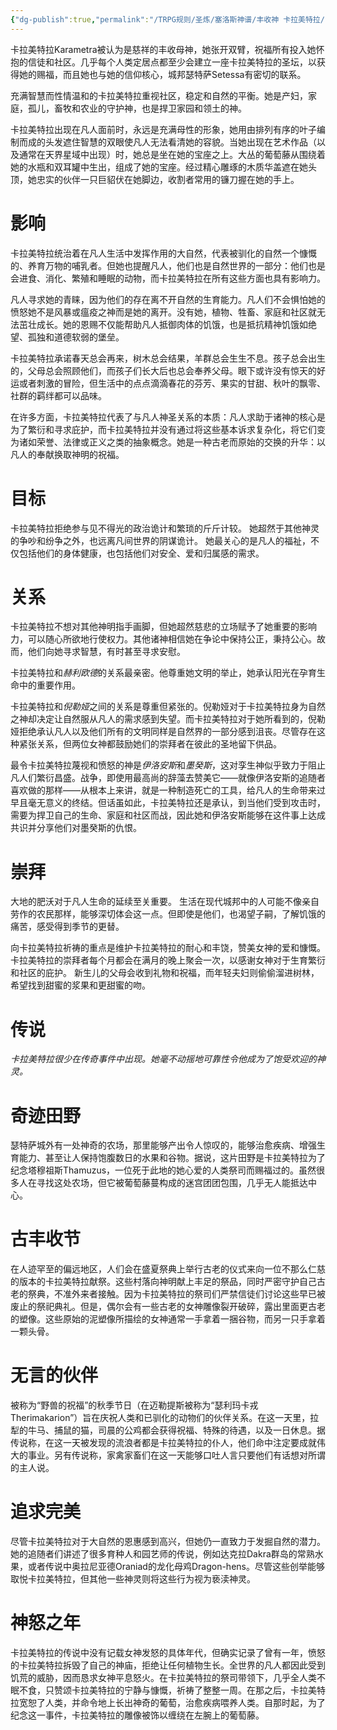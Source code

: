 ```yaml
---
{"dg-publish":true,"permalink":"/TRPG规则/圣炼/塞洛斯神谱/丰收神 卡拉美特拉/"}
---
```


卡拉美特拉Karametra被认为是慈祥的丰收母神，她张开双臂，祝福所有投入她怀抱的信徒和社区。几乎每个人类定居点都至少会建立一座卡拉美特拉的圣坛，以获得她的赐福，而且她也与她的信仰核心，城邦瑟特萨Setessa有密切的联系。

充满智慧而性情温和的卡拉美特拉重视社区，稳定和自然的平衡。她是产妇，家庭，孤儿，畜牧和农业的守护神，也是捍卫家园和领土的神。

卡拉美特拉出现在凡人面前时，永远是充满母性的形象，她用由排列有序的叶子编制而成的头发遮住智慧的双眼使凡人无法看清她的容貌。当她出现在艺术作品（以及通常在天界星域中出现）时，她总是坐在她的宝座之上。大丛的葡萄藤从围绕着她的水瓶和双耳罐中生出，组成了她的宝座。经过精心雕琢的木质华盖遮在她头顶，她忠实的伙伴一只巨貂伏在她脚边，收割者常用的镰刀握在她的手上。

# 影响
卡拉美特拉统治着在凡人生活中发挥作用的大自然，代表被驯化的自然一个慷慨的、养育万物的哺乳者。但她也提醒凡人，他们也是自然世界的一部分：他们也是会进食、消化、繁殖和睡眠的动物，而卡拉美特拉在所有这些方面也具有影响力。

凡人寻求她的青睐，因为他们的存在离不开自然的生育能力。凡人们不会惧怕她的愤怒她不是风暴或瘟疫之神而是她的离开。没有她，植物、牲畜、家庭和社区就无法茁壮成长。她的恩赐不仅能帮助凡人抵御肉体的饥饿，也是抵抗精神饥饿如绝望、孤独和道德软弱的堡垒。

卡拉美特拉承诺春天总会再来，树木总会结果，羊群总会生生不息。孩子总会出生的，父母总会照顾他们，而孩子们长大后也总会奉养父母。眼下或许没有惊天的好运或者刺激的冒险，但生活中的点点滴滴春花的芬芳、果实的甘甜、秋叶的飘零、社群的羁绊都可以品味。

在许多方面，卡拉美特拉代表了与凡人神圣关系的本质：凡人求助于诸神的核心是为了繁衍和寻求庇护，而卡拉美特拉并没有通过将这些基本诉求复杂化，将它们变为诸如荣誉、法律或正义之类的抽象概念。她是一种古老而原始的交换的升华：以凡人的奉献换取神明的祝福。

# 目标
卡拉美特拉拒绝参与见不得光的政治诡计和繁琐的斤斤计较。 她超然于其他神灵的争吵和纷争之外，也远离凡间世界的阴谋诡计。 她最关心的是凡人的福祉，不仅包括他们的身体健康，也包括他们对安全、爱和归属感的需求。

# 关系
卡拉美特拉不想对其他神明指手画脚，但她超然慈悲的立场赋予了她重要的影响力，可以随心所欲地行使权力。其他诸神相信她在争论中保持公正，秉持公心。故而，他们向她寻求智慧，有时甚至寻求安慰。

卡拉美特拉和*赫利欧德*的关系最亲密。他尊重她文明的举止，她承认阳光在孕育生命中的重要作用。

卡拉美特拉和*倪勒娅*之间的关系是尊重但紧张的。倪勒娅对于卡拉美特拉身为自然之神却决定让自然服从凡人的需求感到失望。而卡拉美特拉对于她所看到的，倪勒娅拒绝承认凡人以及他们所有的文明同样是自然界的一部分感到沮丧。尽管存在这种紧张关系，但两位女神都鼓励她们的崇拜者在彼此的圣地留下供品。

最令卡拉美特拉蔑视和愤怒的神是*伊洛安斯*和*墨癸斯*，这对孪生神似乎致力于阻止凡人们繁衍昌盛。战争，即使用最高尚的辞藻去赞美它——就像伊洛安斯的追随者喜欢做的那样——从根本上来讲，就是一种制造死亡的工具，给凡人的生命带来过早且毫无意义的终结。但话虽如此，卡拉美特拉还是承认，到当他们受到攻击时，需要为捍卫自己的生命、家庭和社区而战，因此她和伊洛安斯能够在这件事上达成共识并分享他们对墨癸斯的仇恨。

# 崇拜
大地的肥沃对于凡人生命的延续至关重要。 生活在现代城邦中的人可能不像亲自劳作的农民那样，能够深切体会这一点。但即使是他们，也渴望子嗣，了解饥饿的痛苦，感受得到季节的更替。

向卡拉美特拉祈祷的重点是维护卡拉美特拉的耐心和丰饶，赞美女神的爱和慷慨。 卡拉美特拉的崇拜者每个月都会在满月的晚上聚会一次，以感谢女神对于生育繁衍和社区的庇护。 新生儿的父母会收到礼物和祝福，而年轻夫妇则偷偷溜进树林，希望找到甜蜜的浆果和更甜蜜的吻。

# 传说
*卡拉美特拉很少在传奇事件中出现。她毫不动摇地可靠性令他成为了饱受欢迎的神灵。*

# 奇迹田野
瑟特萨城外有一处神奇的农场，那里能够产出令人惊叹的，能够治愈疾病、增强生育能力、甚至让人保持饱腹数日的水果和谷物。据说，这片田野是卡拉美特拉为了纪念塔穆祖斯Thamuzus，一位死于此地的她心爱的人类祭司而赐福过的。虽然很多人在寻找这处农场，但它被葡萄藤蔓构成的迷宫团团包围，几乎无人能抵达中心。

# 古丰收节
在人迹罕至的偏远地区，人们会在盛夏祭典上举行古老的仪式来向一位不那么仁慈的版本的卡拉美特拉献祭。这些村落向神明献上丰足的祭品，同时严密守护自己古老的祭典，不准外来者接触。因为卡拉美特拉的祭司们严禁信徒们讨论这些早已被废止的祭祀典礼。但是，偶尔会有一些古老的女神雕像裂开破碎，露出里面更古老的塑像。这些原始的泥塑像所描绘的女神通常一手拿着一捆谷物，而另一只手拿着一颗头骨。

# 无言的伙伴
被称为“野兽的祝福”的秋季节日（在迈勒提斯被称为“瑟利玛卡戎Therimakarion”）旨在庆祝人类和已驯化的动物们的伙伴关系。在这一天里，拉犁的牛马、捕鼠的猫，司晨的公鸡都会获得祝福、特殊的待遇，以及一日休息。据传说称，在这一天被发现的流浪者都是卡拉美特拉的仆人，他们命中注定要成就伟大的事业。另有传说称，家禽家畜们在这一天能够口吐人言只要他们有话想对所谓的主人说。

# 追求完美
尽管卡拉美特拉对于大自然的恩惠感到高兴，但她仍一直致力于发掘自然的潜力。她的追随者们讲述了很多育种人和园艺师的传说，例如达克拉Dakra群岛的常熟水果，或者传说中奥拉尼亚德Oraniad的龙化母鸡Dragon-hens。尽管这些创举能够取悦卡拉美特拉，但其他一些神灵则将这些行为视为亵渎神灵。

# 神怒之年
卡拉美特拉的传说中没有记载女神发怒的具体年代，但确实记录了曾有一年，愤怒的卡拉美特拉拆毁了自己的神庙，拒绝让任何植物生长。全世界的凡人都因此受到饥荒的威胁，因而恳求女神平息怒火。在卡拉美特拉的祭司带领下，几乎全人类不眠不食，只赞颂卡拉美特拉的宁静与慷慨，祈祷了整整一周。在那之后，卡拉美特拉宽恕了人类，并命令地上长出神奇的葡萄，治愈疾病喂养人类。自那时起，为了纪念这一事件，卡拉美特拉的雕像被饰以缠绕在左腕上的葡萄藤。